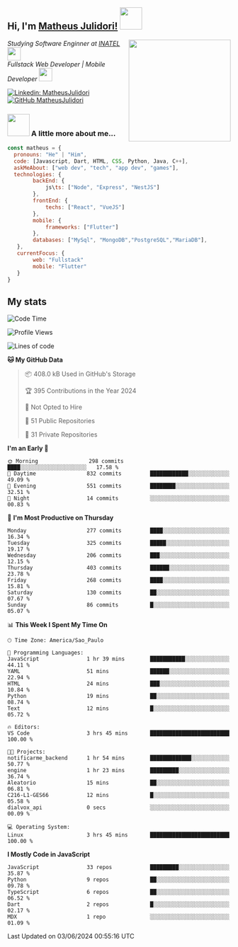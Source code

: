 <h2> Hi, I'm <a href="https://matheusjulidori.github.io" target="_blank">Matheus Julidori!</a> <img src="https://media.giphy.com/media/12oufCB0MyZ1Go/giphy.gif" width="50"></h2>
<img align='right' src="https://media.giphy.com/media/3oKIPnAiaMCws8nOsE/giphy.gif" width="230" height="auto">
<p><em>Studying Software Enginner at <a href="http://www.inatel.br" target="_blank">INATEL</a><img src="https://media.giphy.com/media/fYSnHlufseco8Fh93Z/giphy.gif" width="30"></br>
  Fullstack Web Developer | Mobile Developer <img src="https://media.giphy.com/media/WUlplcMpOCEmTGBtBW/giphy.gif" width="30">
</em></p>

[![Linkedin: MatheusJulidori](https://img.shields.io/badge/-MatheusJulidori-blue?style=flat-square&logo=Linkedin&logoColor=white&link=https://www.linkedin.com/in/MatheusJulidori/)](https://www.linkedin.com/in/MatheusJulidori/)
[![GitHub MatheusJulidori](https://img.shields.io/github/followers/matheusjulidori?label=follow&style=social)](https://github.com/MatheusJulidori)


### <img src="https://media.giphy.com/media/VgCDAzcKvsR6OM0uWg/giphy.gif" width="50"> A little more about me...  

```javascript
const matheus = {
  pronouns: "He" | "Him",
  code: [Javascript, Dart, HTML, CSS, Python, Java, C++],
  askMeAbout: ["web dev", "tech", "app dev", "games"],
  technologies: {
        backEnd: {
            js\ts: ["Node", "Express", "NestJS"]
        },
        frontEnd: {
            techs: ["React", "VueJS"]
        },
        mobile: {
            frameworks: ["Flutter"]
        },
        databases: ["MySql", "MongoDB","PostgreSQL","MariaDB"],
   },
   currentFocus: {
        web: "Fullstack"
        mobile: "Flutter"
   }
}
```
<h2>My stats</h2>

<!--START_SECTION:waka-->
![Code Time](http://img.shields.io/badge/Code%20Time-615%20hrs%2039%20mins-blue)

![Profile Views](http://img.shields.io/badge/Profile%20Views-0-blue)

![Lines of code](https://img.shields.io/badge/From%20Hello%20World%20I%27ve%20Written-6.6%20million%20lines%20of%20code-blue)

**🐱 My GitHub Data** 

> 📦 408.0 kB Used in GitHub's Storage 
 > 
> 🏆 395 Contributions in the Year 2024
 > 
> 🚫 Not Opted to Hire
 > 
> 📜 51 Public Repositories 
 > 
> 🔑 31 Private Repositories 
 > 
**I'm an Early 🐤** 

```text
🌞 Morning                298 commits         ████░░░░░░░░░░░░░░░░░░░░░   17.58 % 
🌆 Daytime                832 commits         ████████████░░░░░░░░░░░░░   49.09 % 
🌃 Evening                551 commits         ████████░░░░░░░░░░░░░░░░░   32.51 % 
🌙 Night                  14 commits          ░░░░░░░░░░░░░░░░░░░░░░░░░   00.83 % 
```
📅 **I'm Most Productive on Thursday** 

```text
Monday                   277 commits         ████░░░░░░░░░░░░░░░░░░░░░   16.34 % 
Tuesday                  325 commits         █████░░░░░░░░░░░░░░░░░░░░   19.17 % 
Wednesday                206 commits         ███░░░░░░░░░░░░░░░░░░░░░░   12.15 % 
Thursday                 403 commits         ██████░░░░░░░░░░░░░░░░░░░   23.78 % 
Friday                   268 commits         ████░░░░░░░░░░░░░░░░░░░░░   15.81 % 
Saturday                 130 commits         ██░░░░░░░░░░░░░░░░░░░░░░░   07.67 % 
Sunday                   86 commits          █░░░░░░░░░░░░░░░░░░░░░░░░   05.07 % 
```


📊 **This Week I Spent My Time On** 

```text
🕑︎ Time Zone: America/Sao_Paulo

💬 Programming Languages: 
JavaScript               1 hr 39 mins        ███████████░░░░░░░░░░░░░░   44.11 % 
YAML                     51 mins             ██████░░░░░░░░░░░░░░░░░░░   22.94 % 
HTML                     24 mins             ███░░░░░░░░░░░░░░░░░░░░░░   10.84 % 
Python                   19 mins             ██░░░░░░░░░░░░░░░░░░░░░░░   08.74 % 
Text                     12 mins             █░░░░░░░░░░░░░░░░░░░░░░░░   05.72 % 

🔥 Editors: 
VS Code                  3 hrs 45 mins       █████████████████████████   100.00 % 

🐱‍💻 Projects: 
notificarme_backend      1 hr 54 mins        █████████████░░░░░░░░░░░░   50.77 % 
engine                   1 hr 23 mins        █████████░░░░░░░░░░░░░░░░   36.74 % 
Aleatorio                15 mins             ██░░░░░░░░░░░░░░░░░░░░░░░   06.81 % 
C216-L1-GES66            12 mins             █░░░░░░░░░░░░░░░░░░░░░░░░   05.58 % 
dialvox_api              0 secs              ░░░░░░░░░░░░░░░░░░░░░░░░░   00.09 % 

💻 Operating System: 
Linux                    3 hrs 45 mins       █████████████████████████   100.00 % 
```

**I Mostly Code in JavaScript** 

```text
JavaScript               33 repos            █████████░░░░░░░░░░░░░░░░   35.87 % 
Python                   9 repos             ██░░░░░░░░░░░░░░░░░░░░░░░   09.78 % 
TypeScript               6 repos             ██░░░░░░░░░░░░░░░░░░░░░░░   06.52 % 
Dart                     2 repos             █░░░░░░░░░░░░░░░░░░░░░░░░   02.17 % 
MDX                      1 repo              ░░░░░░░░░░░░░░░░░░░░░░░░░   01.09 % 
```




 Last Updated on 03/06/2024 00:55:16 UTC
<!--END_SECTION:waka-->
